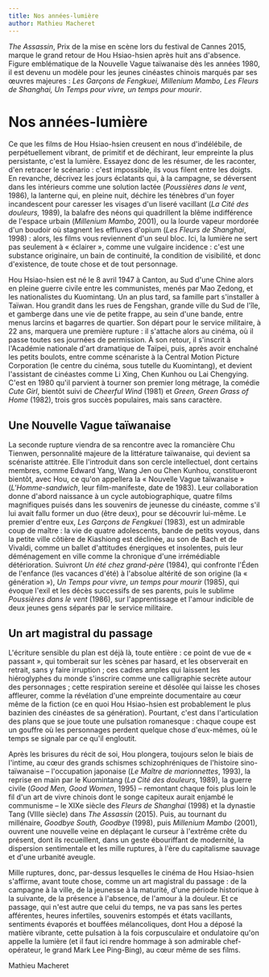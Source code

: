 ```yaml
---
title: Nos années-lumière
author: Mathieu Macheret
---
```


_The Assassin_, Prix de la mise en scène lors du festival de Cannes 2015, marque le grand retour de Hou Hsiao-hsien après huit ans d'absence. Figure emblématique de la Nouvelle Vague taïwanaise dès les années 1980, il est devenu un modèle pour les jeunes cinéastes chinois marqués par ses œuvres majeures : _Les Garçons de Fengkuei, Millenium Mambo, Les Fleurs de Shanghai, Un Temps pour vivre, un temps pour mourir_.

# Nos années-lumière

Ce que les films de Hou Hsiao-hsien creusent en nous d'indélébile, de perpétuellement vibrant, de primitif et de déchirant, leur empreinte la plus persistante, c'est la lumière. Essayez donc de les résumer, de les raconter, d'en retracer le scénario : c'est impossible, ils vous filent entre les doigts. En revanche, décrivez les jours éclatants qui, à la campagne, se déversent dans les intérieurs comme une solution lactée (_Poussières dans le vent_, 1986), la lanterne qui, en pleine nuit, déchire les ténèbres d'un foyer incandescent pour caresser les visages d'un liseré vacillant (_La Cité des douleurs,_ 1989), la balafre des néons qui quadrillent la blême indifférence de l'espace urbain (_Millenium Mambo_, 2001), ou la lourde vapeur mordorée d'un boudoir où stagnent les effluves d'opium (_Les Fleurs de Shanghai_, 1998) : alors, les films vous reviennent d'un seul bloc. Ici, la lumière ne sert pas seulement à « éclairer », comme une vulgaire incidence : c'est une substance originaire, un bain de continuité, la condition de visibilité, et donc d'existence, de toute chose et de tout personnage.

Hou Hsiao-hsien est né le 8 avril 1947 à Canton, au Sud d'une Chine alors en pleine guerre civile entre les communistes, menés par Mao Zedong, et les nationalistes du Kuomintang. Un an plus tard, sa famille part s'installer à Taïwan. Hou grandit dans les rues de Fengshan, grande ville du Sud de l'île, et gamberge dans une vie de petite frappe, au sein d'une bande, entre menus larcins et bagarres de quartier. Son départ pour le service militaire, à 22 ans, marquera une première rupture : il s'attache alors au cinéma, où il passe toutes ses journées de permission. À son retour, il s'inscrit à l'Académie nationale d'art dramatique de Taïpei, puis, après avoir enchaîné les petits boulots, entre comme scénariste à la Central Motion Picture Corporation (le centre du cinéma, sous tutelle du Kuomintang), et devient l'assistant de cinéastes comme Li Xing, Chen Kunhou ou Lai Chengying. C'est en 1980 qu'il parvient à tourner son premier long métrage, la comédie _Cute Girl_, bientôt suivi de _Cheerful Wind_ (1981) et _Green, Green Grass of Home_ (1982), trois gros succès populaires, mais sans caractère.

## Une Nouvelle Vague taïwanaise

La seconde rupture viendra de sa rencontre avec la romancière Chu Tienwen, personnalité majeure de la littérature taïwanaise, qui devient sa scénariste attitrée. Elle l'introduit dans son cercle intellectuel, dont certains membres, comme Edward Yang, Wang Jen ou Chen Kunhou, constitueront bientôt, avec Hou, ce qu'on appellera la « Nouvelle Vague taïwanaise » (_L'Homme-sandwich_, leur film-manifeste, date de 1983). Leur collaboration donne d'abord naissance à un cycle autobiographique, quatre films magnifiques puisés dans les souvenirs de jeunesse du cinéaste, comme s'il lui avait fallu former un duo (être deux), pour se découvrir lui-même. Le premier d'entre eux, _Les Garçons de Fengkuei_ (1983), est un admirable coup de maître : la vie de quatre adolescents, bande de petits voyous, dans la petite ville côtière de Kiashiong est déclinée, au son de Bach et de Vivaldi, comme un ballet d'attitudes énergiques et insolentes, puis leur déménagement en ville comme la chronique d'une irrémédiable détérioration. Suivront _Un été chez grand-père_ (1984), qui confronte l'Éden de l'enfance (les vacances d'été) à l'absolue altérité de son origine (la « génération »), _Un Temps pour vivre, un temps pour mourir_ (1985), qui évoque l'exil et les décès successifs de ses parents, puis le sublime _Poussières dans le vent_ (1986), sur l'apprentissage et l'amour indicible de deux jeunes gens séparés par le service militaire.

## Un art magistral du passage

L'écriture sensible du plan est déjà là, toute entière : ce point de vue de « passant », qui tomberait sur les scènes par hasard, et les observerait en retrait, sans y faire irruption ; ces cadres amples qui laissent les hiéroglyphes du monde s'inscrire comme une calligraphie secrète autour des personnages ; cette respiration sereine et désolée qui laisse les choses affleurer, comme la révélation d'une empreinte documentaire au cœur même de la fiction (ce en quoi Hou Hsiao-hsien est probablement le plus bazinien des cinéastes de sa génération). Pourtant, c'est dans l'articulation des plans que se joue toute une pulsation romanesque : chaque coupe est un gouffre où les personnages perdent quelque chose d'eux-mêmes, où le temps se signale par ce qu'il engloutit.

Après les brisures du récit de soi, Hou plongera, toujours selon le biais de l'intime, au cœur des grands schismes schizophréniques de l'histoire sino-taïwanaise – l'occupation japonaise (_Le Maître de marionnettes_, 1993), la reprise en main par le Kuomintang (_La Cité des douleurs_, 1989), la guerre civile (_Good Men, Good Women_, 1995) – remontant chaque fois plus loin le fil d'un art de vivre chinois dont le songe capiteux aurait enjambé le communisme – le XIXe siècle des _Fleurs de Shanghai_ (1998) et la dynastie Tang (VIIIe siècle) dans _The Assassin_ (2015). Puis, au tournant du millénaire, _Goodbye South, Goodbye_ (1998), puis _Millenium Mambo_ (2001), ouvrent une nouvelle veine en déplaçant le curseur à l'extrême crête du présent, dont ils recueillent, dans un geste ébouriffant de modernité, la dispersion sentimentale et les mille ruptures, à l'ère du capitalisme sauvage et d'une urbanité aveugle.

Mille ruptures, donc, par-dessus lesquelles le cinéma de Hou Hsiao-hsien s'affirme, avant toute chose, comme un art magistral du passage : de la campagne à la ville, de la jeunesse à la maturité, d'une période historique à la suivante, de la présence à l'absence, de l'amour à la douleur. Et ce passage, qui n'est autre que celui du temps, ne va pas sans les pertes afférentes, heures infertiles, souvenirs estompés et états vacillants, sentiments évaporés et bouffées mélancoliques, dont Hou a déposé la matière vibrante, cette pulsation à la fois corpusculaire et ondulatoire qu'on appelle la lumière (et il faut ici rendre hommage à son admirable chef-opérateur, le grand Mark Lee Ping-Bing), au cœur même de ses films.

Mathieu Macheret
